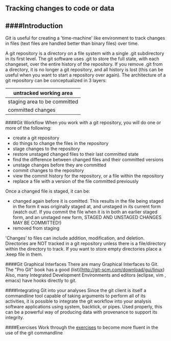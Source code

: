 Tracking changes to code or data
-

####Introduction
-
Git is useful for creating a 'time-machine' like environment to track changes in files (text files
are handled better than binary files) over time.

A git repository is a directory on a file system with a single .git subdirectory in its first level.  The git software uses .git
to store the full state, with each changeset, over the entire history of the repository.  If you remove .git from a directory,
it is no longer a git repository, and all history is lost (this can be useful when you want to start a repository over again).
The architecture of a git repository can be conceptualized in 3 layers:

| untracked working area   |
| ------------- |
| staging area to be committed      |
| committed changes      |

####Git Workflow
When you work with a git repository, you will do one or more of the following:
  + create a git repository
  + do things to change the files in the repository
  + stage changes to the repository
  + restore unstaged changed files to their last committed state
  + find the difference between changed files and their committed versions
  + unstage changes before they are committed
  + commit changes to the repository
  + view the commit history for the repository, or a file within the repository
  + replace a file with a version of the file committed previously

Once a changed file is staged, it can be:

  + changed again before it is comitted. This results in the file being staged in the form it was originally staged at, and unstaged in its current form
  (watch out!.  If you commit the file when it is in both an earlier staged form, and an unstaged new form, STAGED AND UNSTAGED CHANGES MAY BE COMMITTED!)
  + removed from staging

'Changes' to files can include addition, modification, and deletion.
Directories are NOT tracked in a git repository unless there is a file/directory within the directory to track. If you want to store empty directories
place a .keep file in them.

####Git Graphical Interfaces
There are many Graphical Interfaces to Git.  The "Pro Git" book has a good (list)[http://git-scm.com/download/gui/linux)
Also, many Integrated Development Environments and editors (eclipse, vim , emacs) have hooks directly to git.

####Integrating Git into your analyses
Since the git client is itself a commandline tool capable of taking arguments to perform all of its activities, it is possible to integrate the git workflow
into your analysis software applications using system, backtick, or pipes.  Used properly, this can be a powerful way of producing data with provenance
to support its integrity.

####Exercises
Work through the [exercises](/version_control/tracking_changes/exercises.txt) to become more fluent in the use of the git commandline
